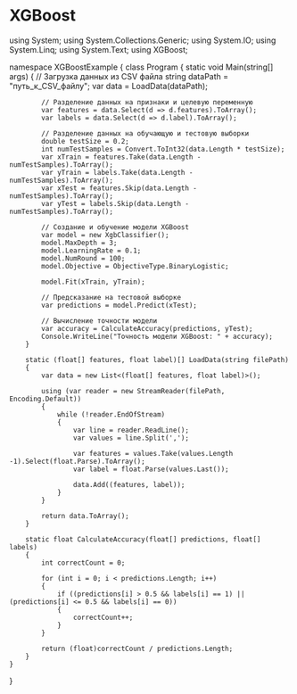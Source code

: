 # XGBoost
using System;
using System.Collections.Generic;
using System.IO;
using System.Linq;
using System.Text;
using XGBoost;

namespace XGBoostExample
{
    class Program
    {
        static void Main(string[] args)
        {
            // Загрузка данных из CSV файла
            string dataPath = "путь_к_CSV_файлу";
            var data = LoadData(dataPath);

            // Разделение данных на признаки и целевую переменную
            var features = data.Select(d => d.features).ToArray();
            var labels = data.Select(d => d.label).ToArray();

            // Разделение данных на обучающую и тестовую выборки
            double testSize = 0.2;
            int numTestSamples = Convert.ToInt32(data.Length * testSize);
            var xTrain = features.Take(data.Length - numTestSamples).ToArray();
            var yTrain = labels.Take(data.Length - numTestSamples).ToArray();
            var xTest = features.Skip(data.Length - numTestSamples).ToArray();
            var yTest = labels.Skip(data.Length - numTestSamples).ToArray();

            // Создание и обучение модели XGBoost
            var model = new XgbClassifier();
            model.MaxDepth = 3;
            model.LearningRate = 0.1;
            model.NumRound = 100;
            model.Objective = ObjectiveType.BinaryLogistic;

            model.Fit(xTrain, yTrain);

            // Предсказание на тестовой выборке
            var predictions = model.Predict(xTest);

            // Вычисление точности модели
            var accuracy = CalculateAccuracy(predictions, yTest);
            Console.WriteLine("Точность модели XGBoost: " + accuracy);
        }

        static (float[] features, float label)[] LoadData(string filePath)
        {
            var data = new List<(float[] features, float label)>();

            using (var reader = new StreamReader(filePath, Encoding.Default))
            {
                while (!reader.EndOfStream)
                {
                    var line = reader.ReadLine();
                    var values = line.Split(',');

                    var features = values.Take(values.Length -1).Select(float.Parse).ToArray();
                    var label = float.Parse(values.Last());

                    data.Add((features, label));
                }
            }

            return data.ToArray();
        }

        static float CalculateAccuracy(float[] predictions, float[] labels)
        {
            int correctCount = 0;

            for (int i = 0; i < predictions.Length; i++)
            {
                if ((predictions[i] > 0.5 && labels[i] == 1) || (predictions[i] <= 0.5 && labels[i] == 0))
                {
                    correctCount++;
                }
            }

            return (float)correctCount / predictions.Length;
        }
    }
}

